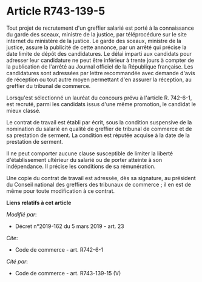 # Article R743-139-5

Tout projet de recrutement d'un greffier salarié est porté à la connaissance du garde des sceaux, ministre de la justice, par
téléprocédure sur le site internet du ministère de la justice. Le garde des sceaux, ministre de la justice, assure la
publicité de cette annonce, par un arrêté qui précise la date limite de dépôt des candidatures. Le délai imparti aux
candidats pour adresser leur candidature ne peut être inférieur à trente jours à compter de la publication de l'arrêté au
Journal officiel de la République française. Les candidatures sont adressées par lettre recommandée avec demande d'avis de
réception ou tout autre moyen permettant d'en assurer la réception, au greffier du tribunal de commerce.

Lorsqu'est sélectionné un lauréat du concours prévu à l'article R. 742-6-1, est recruté, parmi les candidats issus d'une même
promotion, le candidat le mieux classé.

Le contrat de travail est établi par écrit, sous la condition suspensive de la nomination du salarié en qualité de greffier
de tribunal de commerce et de sa prestation de serment. La condition est réputée acquise à la date de la prestation de
serment.

Il ne peut comporter aucune clause susceptible de limiter la liberté d'établissement ultérieur du salarié ou de porter
atteinte à son indépendance. Il précise les conditions de sa rémunération.

Une copie du contrat de travail est adressée, dès sa signature, au président du Conseil national des greffiers des tribunaux
de commerce ; il en est de même pour toute modification à ce contrat.

**Liens relatifs à cet article**

_Modifié par_:

  - Décret n°2019-162 du 5 mars 2019 - art. 23

_Cite_:

  - Code de commerce - art. R742-6-1

_Cité par_:

  - Code de commerce - art. R743-139-15 (V)

